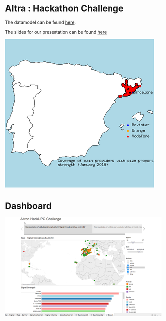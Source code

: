 # Altra : Hackathon Challenge

The datamodel can be found [here](https://docs.google.com/spreadsheets/d/1zyt47ZaQGOQ07VtofDvxiqOZn_XjeuxGiPyhkSU3RkY/edit?usp=sharing).

The slides for our presentation can be found [here](https://docs.google.com/presentation/d/1953fwJLt09QpGzzSrid54bwIdPvAsuGx39fvhmOnfJY/edit?usp=sharing)

!["Coverage of main mobile providers from January 2015 to October 2016"](https://github.com/HackathonUPC/Altran/blob/master/R_Analysis/plots/carrier_coverage/evolution/carrier_coverage_evolution.gif "Coverage of main mobile providers from January 2015 to October 2016")

# Dashboard
!["Altron Dashboard"](https://github.com/HackathonUPC/Altran/blob/master/tableau.png "Tableau Dashboard")
